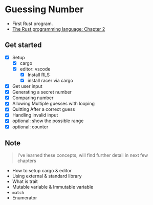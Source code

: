 # Guessing Number

- First Rust program.
- [The Rust programming language: Chapter 2](https://doc.rust-lang.org/book/second-edition/ch02-00-guessing-game-tutorial.html)

## Get started

- [x] Setup
  - [x] cargo
  - [x] editor: vscode
    - [x] Install RLS
    - [x] install racer via cargo
- [x] Get user input
- [x] Generating a secret number
- [x] Comparing number
- [x] Allowing Multiple guesses with looping
- [x] Quitting After a correct guess
- [x] Handling invalid input
- [x] optional: show the possible range
- [x] optional: counter

## Note

> I've learned these concepts, will find further detail in next few chapters

- How to setup cargo & editor
- Using external & standard library
- What is trait
- Mutable variable & Immutable variable
- `match`
- Enumerator
